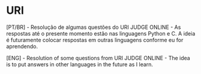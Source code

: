 # URI
[PT/BR] - Resolução de algumas questões do URI JUDGE ONLINE - As respostas até o presente momento estão nas linguagens Python e C. A ideia é futuramente colocar respostas em outras linguagens conforme eu for aprendendo.

[ENG] - Resolution of some questions from URI JUDGE ONLINE - The idea is to put answers in other languages in the future as I learn.
